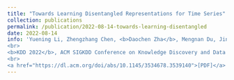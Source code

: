 ```yaml
---
title: "Towards Learning Disentangled Representations for Time Series"
collection: publications
permalink: /publication/2022-08-14-towards-learning-disentangled
date: 2022-08-14
info: 'Yuening Li, Zhengzhang Chen, <b>Daochen Zha</b>, Mengnan Du, Jingchao Ni, Denghui Zhang, Haifeng Chen, Xia Hu
<br>
<b>KDD 2022</b>, ACM SIGKDD Conference on Knowledge Discovery and Data Mining
<br>
<a href="https://dl.acm.org/doi/abs/10.1145/3534678.3539140">[PDF]</a>'
---
```

